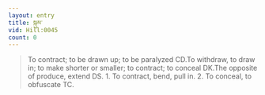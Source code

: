 ```yaml
---
layout: entry
title: སྐུམ་
vid: Hill:0045
count: 0
---
```

> To contract; to be drawn up; to be paralyzed CD\.To withdraw, to draw in; to make shorter or smaller; to contract; to conceal DK\.The opposite of produce, extend DS\. 1\. To contract, bend, pull in\. 2\. To conceal, to obfuscate TC\.


